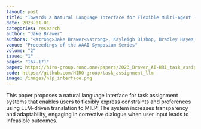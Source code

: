```yaml
---
layout: post
title: "Towards a Natural Language Interface for Flexible Multi-Agent Task Assignment"
date: 2023-01-01
categories: research
author: "Jake Brawer"
authors: "<strong>Jake Brawer<\strong>, Kayleigh Bishop, Bradley Hayes, Alessandro Roncone"
venue: "Proceedings of the AAAI Symposium Series"
volume: "2"
issue: "1"
pages: "167–171"
paper: https://hiro-group.ronc.one/papers/2023_Brawer_AI-HRI_task_assignment.pdf
code: https://github.com/HIRO-group/task_assignment_llm
image: /images/nlp_interface.png
---
```


This paper proposes a natural language interface for task assignment systems that enables users to flexibly express constraints and preferences using LLM-driven translation to MILP. The system increases transparency and adaptability, engaging in corrective dialogue when user input leads to infeasible outcomes.
